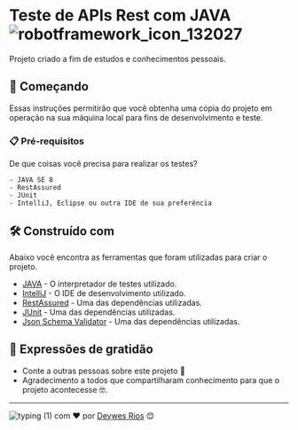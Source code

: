 # Teste de APIs Rest com JAVA ![robotframework_icon_132027](https://icons.iconarchive.com/icons/dakirby309/simply-styled/32/Java-icon.png)

Projeto criado a fim de estudos e conhecimentos pessoais.

## 🚀 Começando

Essas instruções permitirão que você obtenha uma cópia do projeto em operação na sua máquina local para fins de desenvolvimento e teste.

### 📋 Pré-requisitos

De que coisas você precisa para realizar os testes?

```
- JAVA SE 8
- RestAssured
- JUnit
- IntelliJ, Eclipse ou outra IDE de sua preferência
```

## 🛠️ Construído com

Abaixo você encontra as ferramentas que foram utilizadas para criar o projeto.

* [JAVA](https://www.java.com/pt-BR/) - O interpretador de testes utilizado.
* [IntelliJ](https://www.jetbrains.com/pt-br/idea/download/) - O IDE de desenvolvimento utilizado.
* [RestAssured](https://mvnrepository.com/artifact/io.rest-assured/rest-assured) - Uma das dependências utilizadas.
* [JUnit](https://appium.io/downloads.html) - Uma das dependências utilizadas.
* [Json Schema Validator](https://mvnrepository.com/artifact/io.rest-assured/json-schema-validator) - Uma das dependências utilizadas.

## 🎁 Expressões de gratidão

* Conte a outras pessoas sobre este projeto 📢
* Agradecimento a todos que compartilharam conhecimento para que o projeto acontecesse 🤓.
---
![typing (1)](https://user-images.githubusercontent.com/90788938/138608955-bca9e921-39e9-4301-90ea-e8b4840718bd.png) com ❤️ por [Deywes Rios](https://gist.github.com/deywesarios) 😊
